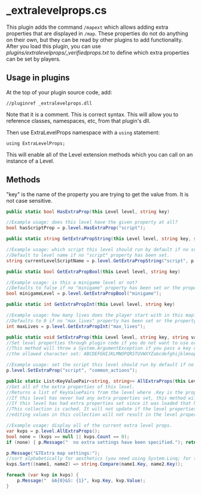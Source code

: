 # _extralevelprops.cs
This plugin adds the command `/mapext` which allows adding extra properties that are displayed in `/map`. These properties do not do anything on their own, but they can be read by other plugins to add functionality. After you load this plugin, you can use *plugins/extralevelprops/_verifiedprops.txt* to define which extra properties can be set by players.

## Usage in plugins
At the top of your plugin source code, add:

`//pluginref _extralevelprops.dll`

Note that it is a comment. This is correct syntax. This will allow you to reference classes, namespaces, etc, from that plugin's dll.

Then use ExtraLevelProps namespace with a `using` statement:

`using ExtraLevelProps;`

This will enable all of the Level extension methods which you can call on an instance of a Level.

## Methods

"key" is the name of the property you are trying to get the value from. It is not case sensitive.

```CS
public static bool HasExtraProp(this Level level, string key)

//Example usage: does this level have the given property at all?
bool hasScriptProp = p.level.HasExtraProp("script");
```

```CS
public static string GetExtraPropString(this Level level, string key, string defaultValue = "")

//Example usage: which script this level should run by default if no script is provided.
//Default to level name if no "script" property has been set.
string currentLevelScriptName = p.level.GetExtraPropString("script", p.level.name);
```

```CS
public static bool GetExtraPropBool(this Level level, string key)

//Example usage: is this a minigame level or not?
//Defaults to false if no "minigame" property has been set or the property could not be parsed as a bool.
bool minigameLevel = p.level.GetExtraPropBool("minigame");
```

```CS
public static int GetExtraPropInt(this Level level, string key)

//Example usage: how many lives does the player start with in this map?
//Defaults to 0 if no "max_lives" property has been set or the property could not be parsed as an int.
int maxLives = p.level.GetExtraPropInt("max_lives");
```

```CS
public static void SetExtraProp(this Level level, string key, string value)
//Set level properties through plugin code if you do not want to use or allow the use of /mapext
//This method will throw a System.ArgumentException if you pass a key or value with characters that are not included in
//the allowed character set: ABCDEFGHIJKLMNOPQRSTUVWXYZabcdefghijklmnopqrstuvwxyz1234567890._

//Example usage: set the script this level should run by default if no script is provided.
p.level.SetExtraProp("script", "common_actions");
```

```CS
public static List<KeyValuePair<string, string>> AllExtraProps(this Level level)
//Get all of the extra properties of this level.
//Returns a list of KeyValuePairs from the level where .Key is the property name and .Value is the property value.
//If this level has never had any extra properties set, this method will return null.
//If this level has had extra properties set since it was loaded that have since been removed, this method will return an empty List.
//This collection is cached. It will not update if the level properties change after you retrieve it and
//editing values in this collection will not result in the level properties being edited.

//Example usage: display all of the current extra level props.
var kvps = p.level.AllExtraProps();
bool none = (kvps == null || kvps.Count == 0);
if (none) { p.Message("  no extra settings have been specified."); return; }

p.Message("&TExtra map settings:");
//sort alphabetically for aesthetics (you need using System.Linq; for this):
kvps.Sort((name1, name2) => string.Compare(name1.Key, name2.Key));

foreach (var kvp in kvps) {
    p.Message("  &6{0}&S: {1}", kvp.Key, kvp.Value);
}

```